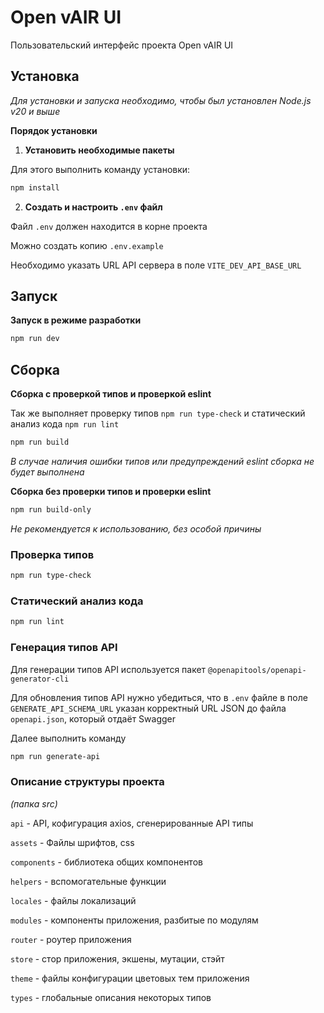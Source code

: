 # Open vAIR UI

Пользовательский интерфейс проекта Open vAIR UI

## Установка
*Для установки и запуска необходимо, чтобы был установлен Node.js v20 и выше*

**Порядок установки**
1. __Установить необходимые пакеты__

Для этого выполнить команду установки:
```sh
npm install
```

2. __Создать и настроить `.env` файл__

Файл `.env` должен находится в корне проекта

Можно создать копию `.env.example`

Необходимо указать URL API сервера в поле `VITE_DEV_API_BASE_URL`

## Запуск

__Запуск в режиме разработки__
```sh
npm run dev
```

## Сборка
__Сборка с проверкой типов и проверкой eslint__

Так же выполняет проверку типов `npm run type-check` и статический анализ кода `npm run lint`

```sh
npm run build
```
*В случае наличия ошибки типов или предупреждений eslint сборка не будет выполнена*

__Сборка без проверки типов и проверки eslint__


```sh
npm run build-only
```
*Не рекомендуется к использованию, без особой причины*


### Проверка типов
```sh
npm run type-check
```

### Статический анализ кода
```sh
npm run lint
```

### Генерация типов API
Для генерации типов API используется пакет `@openapitools/openapi-generator-cli`

Для обновления типов API нужно убедиться, что в `.env` файле 
в поле `GENERATE_API_SCHEMA_URL` указан корректный URL JSON до файла `openapi.json`, который отдаёт Swagger

Далее выполнить команду
```sh
npm run generate-api
```


### Описание структуры проекта 
*(папка src)*

`api` - API, кофигурация axios, сгенерированные API типы

`assets` - Файлы шрифтов, css

`components` - библиотека общих компонентов

`helpers` - вспомогательные функции

`locales` - файлы локализаций

`modules` - компоненты приложения, разбитые по модулям

`router` - роутер приложения

`store` - стор приложения, экшены, мутации, стэйт

`theme` - файлы конфигурации цветовых тем приложения

`types` - глобальные описания некоторых типов
